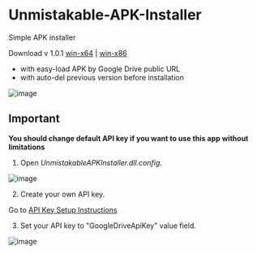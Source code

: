 # Unmistakable-APK-Installer
Simple APK installer 

Download v 1.0.1
[win-x64](https://github.com/Proton-V/Unmistakable-APK-Installer/releases/download/v1.0.1/UnmistakableAPKInstaller-v1.0.1-win-x64.rar) |
[win-x86](https://github.com/Proton-V/Unmistakable-APK-Installer/releases/download/v1.0.1/UnmistakableAPKInstaller-v1.0.1-win-x86.rar)

- with easy-load APK by Google Drive public URL
- with auto-del previous version before installation

![image](https://user-images.githubusercontent.com/65833201/180174190-79cec471-0039-457f-8310-f69a02cfa9b3.png)

## Important
**You should change default API key if you want to use this app without limitations**

1. Open *UnmistakableAPKInstaller.dll.config*.

![image](https://user-images.githubusercontent.com/65833201/188510025-dbda1a0d-a5fc-4daa-a31f-379f160d1a7b.png)

2. Create your own API key.

Go to [API Key Setup Instructions](https://developers.google.com/drive/api/guides/enable-drive-api)

3. Set your API key to "GoogleDriveApiKey" value field.

![image](https://user-images.githubusercontent.com/65833201/188510531-84ee04c0-4b23-4653-a801-69a490529406.png)
